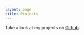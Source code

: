 ```yaml
---
layout: page
title: Projects
---
```


Take a look at my projects on <a href="http://github.com/AJPedersen" target="_blank">Github</a>.